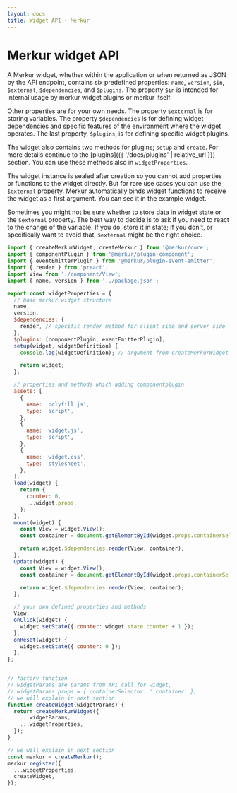 ```yaml
---
layout: docs
title: Widget API - Merkur
---
```


# Merkur widget API

A Merkur widget, whether within the application or when returned as JSON by the API endpoint, contains six predefined properties: `name`, `version`, `$in`, `$external`, `$dependencies`, and `$plugins`. The property `$in` is intended for internal usage by merkur widget plugins or merkur itself.

Other properties are for your own needs. The property `$external` is for storing variables. The property `$dependencies` is for defining widget dependencies and specific features of the environment where the widget operates. The last property, `$plugins`, is for defining specific widget plugins.

The widget also contains two methods for plugins; `setup` and `create`. For more details continue to the [plugins]({{ '/docs/plugins' | relative_url }}) section. You can use these methods also in `widgetProperties`.

The widget instance is sealed after creation so you cannot add properties or functions to the widget directly. But for rare use cases you can use the `$external` property. Merkur automatically binds widget functions to receive the widget as a first argument. You can see it in the example widget.

Sometimes you might not be sure whether to store data in widget state or the `$external` property. The best way to decide is to ask if you need to react to the change of the variable. If you do, store it in state; if you don't, or specifically want to avoid that, `$external` might be the right choice.

```javascript
import { createMerkurWidget, createMerkur } from '@merkur/core';
import { componentPlugin } from '@merkur/plugin-component';
import { eventEmitterPlugin } from '@merkur/plugin-event-emitter';
import { render } from 'preact';
import View from './component/View';
import { name, version } from '../package.json';

export const widgetProperties = {
  // base merkur widget structure
  name,
  version,
  $dependencies: {
    render, // specific render method for client side and server side
  },
  $plugins: [componentPlugin, eventEmitterPlugin],
  setup(widget, widgetDefinition) {
    console.log(widgetDefinition); // argument from createMerkurWidget

    return widget;
  },

  // properties and methods which adding componentplugin
  assets: [
    {
      name: 'polyfill.js',
      type: 'script',
    },
    {
      name: 'widget.js',
      type: 'script',
    },
    {
      name: 'widget.css',
      type: 'stylesheet',
    },
  ],
  load(widget) {
    return {
      counter: 0,
      ...widget.props,
    };
  },
  mount(widget) {
    const View = widget.View();
    const container = document.getElementById(widget.props.containerSelector);

    return widget.$dependencies.render(View, container);
  },
  update(widget) {
    const View = widget.View();
    const container = document.getElementById(widget.props.containerSelector);

    return widget.$dependencies.render(View, container);
  },

  // your own defined properties and methods
  View,
  onClick(widget) {
    widget.setState({ counter: widget.state.counter + 1 });
  },
  onReset(widget) {
    widget.setState({ counter: 0 });
  },
};


// factory function
// widgetParams are params from API call for widget,
// widgetParams.props = { containerSelector: '.container' };
// we will explain in next section
function createWidget(widgetParams) {
  return createMerkurWidget({
    ...widgetParams,
    ...widgetProperties,
  });
}

// we will explain in next section
const merkur = createMerkur();
merkur.register({
  ...widgetProperties,
  createWidget,
});

```

